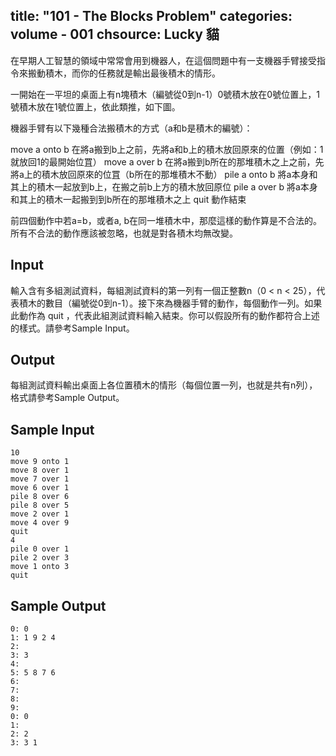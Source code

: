 title: "101 - The Blocks Problem"
categories: volume - 001
chsource: Lucky 貓
---

在早期人工智慧的領域中常常會用到機器人，在這個問題中有一支機器手臂接受指令來搬動積木，而你的任務就是輸出最後積木的情形。

一開始在一平坦的桌面上有n塊積木（編號從0到n-1）0號積木放在0號位置上，1號積木放在1號位置上，依此類推，如下圖。

機器手臂有以下幾種合法搬積木的方式（a和b是積木的編號）：

move a onto b
在將a搬到b上之前，先將a和b上的積木放回原來的位置（例如：1就放回1的最開始位罝）
move a over b
在將a搬到b所在的那堆積木之上之前，先將a上的積木放回原來的位罝（b所在的那堆積木不動）
pile a onto b
將a本身和其上的積木一起放到b上，在搬之前b上方的積木放回原位
pile a over b
將a本身和其上的積木一起搬到到b所在的那堆積木之上
quit
動作結束

前四個動作中若a=b，或者a, b在同一堆積木中，那麼這樣的動作算是不合法的。所有不合法的動作應該被忽略，也就是對各積木均無改變。

## Input ##

輸入含有多組測試資料，每組測試資料的第一列有一個正整數n（0 < n < 25），代表積木的數目（編號從0到n-1）。接下來為機器手臂的動作，每個動作一列。如果此動作為 quit ，代表此組測試資料輸入結束。你可以假設所有的動作都符合上述的樣式。請參考Sample Input。

## Output ##

每組測試資料輸出桌面上各位置積木的情形（每個位置一列，也就是共有n列），格式請參考Sample Output。

## Sample Input ##

	10
	move 9 onto 1
	move 8 over 1
	move 7 over 1
	move 6 over 1
	pile 8 over 6
	pile 8 over 5
	move 2 over 1
	move 4 over 9
	quit
	4
	pile 0 over 1
	pile 2 over 3
	move 1 onto 3
	quit


## Sample Output ##

	0: 0
	1: 1 9 2 4
	2:
	3: 3
	4:
	5: 5 8 7 6
	6:
	7:
	8:
	9:
	0: 0
	1:
	2: 2
	3: 3 1

